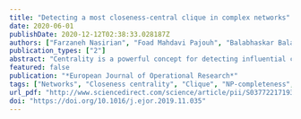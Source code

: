 ```yaml
---
title: "Detecting a most closeness-central clique in complex networks"
date: 2020-06-01
publishDate: 2020-12-12T02:38:33.028187Z
authors: ["Farzaneh Nasirian", "Foad Mahdavi Pajouh", "Balabhaskar Balasundaram"]
publication_types: ["2"]
abstract: "Centrality is a powerful concept for detecting influential components of a network applicable to various areas such as analysis of social, collaboration, and biological networks. In this study, we employ one of the well-known centrality measures, closeness centrality, to detect a group of pairwise connected members (a highly connected community known as a clique) with the highest accessibility to the entire network. To measure the accessibility of a clique, we use two metrics, the maximum distance and the total distance to the clique from other members of the network. Hence, we are dealing with two variants of the most central clique problem referred to as maximum-distance-closeness-central clique and total-distance-closeness-central clique problems. We study the computational complexity of these two problems and prove that their decision versions are NP-complete. We also propose new mixed 0--1 integer programming formulations and the first combinatorial branch-and-bound algorithms to solve these problems exactly. We show that our algorithmic approaches offer at least 83-fold speed-up on over 96% of benchmark instances in comparison to existing approaches."
featured: false
publication: "*European Journal of Operational Research*"
tags: ["Networks", "Closeness centrality", "Clique", "NP-completeness", "Exact algorithms"]
url_pdf: "http://www.sciencedirect.com/science/article/pii/S0377221719309464"
doi: "https://doi.org/10.1016/j.ejor.2019.11.035"
---
```


